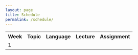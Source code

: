 ```yaml
---
layout: page
title: Schedule
permalink: /schedule/
---
```


<table style="width: 100%;">
<tr><th>Week</th><th>Topic</th><th>Language</th><th>Lecture</th><th>Assignment</th></tr>
<tr><td>1</td><td></td><td></td><td></td><td></td></tr>
</table>
